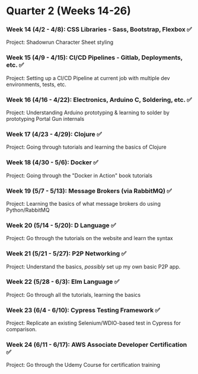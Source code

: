 # Quarter 2 (Weeks 14-26)

### Week 14 (4/2 - 4/8):  CSS Libraries - Sass, Bootstrap, Flexbox :white_check_mark:
Project:  Shadowrun Character Sheet styling

### Week 15 (4/9 - 4/15):  CI/CD Pipelines - Gitlab, Deployments, etc. :white_check_mark:
Project:  Setting up a CI/CD Pipeline at current job with multiple dev environments, tests, etc.

### Week 16 (4/16 - 4/22):  Electronics, Arduino C, Soldering, etc. :white_check_mark:
Project:  Understanding Arduino prototyping & learning to solder by prototyping Portal Gun internals

### Week 17 (4/23 - 4/29):  Clojure :white_check_mark:
Project:  Going through tutorials and learning the basics of Clojure

### Week 18 (4/30 - 5/6):  Docker :white_check_mark:
Project:  Going through the "Docker in Action" book tutorials

### Week 19 (5/7 - 5/13):  Message Brokers (via RabbitMQ) :white_check_mark:
Project:  Learning the basics of what message brokers do using Python/RabbitMQ

### Week 20 (5/14 - 5/20):  D Language :white_check_mark:
Project:  Go through the tutorials on the website and learn the syntax

### Week 21 (5/21 - 5/27):  P2P Networking :white_check_mark:
Project:  Understand the basics, _possibly_ set up my own basic P2P app.

### Week 22 (5/28 - 6/3):  Elm Language :white_check_mark:
Project:  Go through all the tutorials, learning the basics

### Week 23 (6/4 - 6/10):  Cypress Testing Framework :white_check_mark:
Project:  Replicate an existing Selenium/WDIO-based test in Cypress for comparison.

### Week 24 (6/11 - 6/17):  AWS Associate Developer Certification :white_check_mark:
Project:  Go through the Udemy Course for certification training
